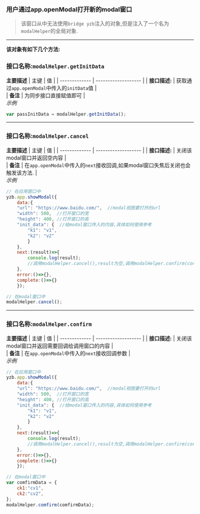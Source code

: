 ### 用户通过app.openModal打开新的modal窗口
>该窗口从中无法使用`bridge yzb`注入的对象,但是注入了一个名为`modalHelper`的全局对象.
*****
**该对象有如下几个方法:**
### **接口名称**:`modalHelper.getInitData`
**主要描述**
| 主键          | 值                         |
| ------------- | ------------------- |
| **接口描述:** | 获取通过`app.openModal`中传入的`initData`值 |  
| **备注** | 为同步接口直接赋值即可 |  
*示例*
```javascript
var passInitData = modalHelper.getInitData();
```
*****
### **接口名称**:`modalHelper.cancel`
**主要描述**
| 主键          | 值                         |
| ------------- | ------------------- |
| **接口描述:** | 关闭该modal窗口并返回空内容 |  
| **备注** | 在`app.openModal`中传入的`next`接收回调,如果modal窗口失焦后关闭也会触发该方法. |  
*示例*
```javascript
// 在应用窗口中
yzb.app.showModal({
    data:{
	"url": "https://www.baidu.com/",  //modal视图要打开的url
	"width": 500,  //打开窗口的宽
	"height": 400, //打开窗口的高
	"init_data": {  //给modal窗口传入的内容,具体如何使用参考
		"k1": "v1",
		"k2": "v2"
        }
    },
    next:(result)=>{
        console.log(result);
        //调用modalHelper.cancel(),result为空,调用modalHelper.confirm(confirmData),result为传入的confirmData
    },
    error:()=>{},
    complete:()=>{}
    });

// 在modal窗口中
modalHelper.cancel();
```
*****
### **接口名称**:`modalHelper.confirm`
**主要描述**
| 主键          | 值                         |
| ------------- | ------------------- |
| **接口描述:** | 关闭该modal窗口并返回需要回调给调用窗口的内容 |  
| **备注** | 在`app.openModal`中传入的`next`接收回调参数 |  
*示例*
```javascript
// 在应用窗口中
yzb.app.showModal({
    data:{
	"url": "https://www.baidu.com/",  //modal视图要打开的url
	"width": 500,  //打开窗口的宽
	"height": 400, //打开窗口的高
	"init_data": {  //给modal窗口传入的内容,具体如何使用参考
		"k1": "v1",
		"k2": "v2"
        }
    },
    next:(result)=>{
        console.log(result);
        //调用modalHelper.cancel(),result为空,调用modalHelper.confirm(confirmData),result为传入的confirmData
    },
    error:()=>{},
    complete:()=>{}
    });

// 在modal窗口中
var comfirmData = {
    ck1:"cv1",
    ck2:"cv2",
};
modalHelper.comfirm(comfirmData);
```